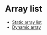 # Array list

- [Static array list][static_arraylist_link]
- [Dynamic array][dynamic_array_link]

[static_arraylist_link]: <./StaticArrayList>
[dynamic_array_link]: <./DynamicArray>
